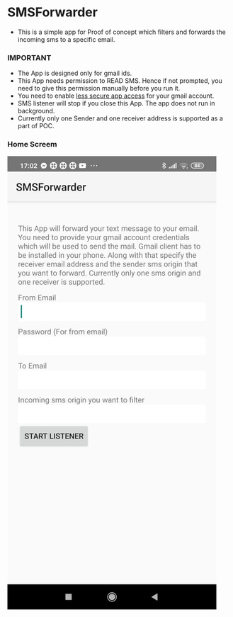 # SMSForwarder

- This is a simple app for Proof of concept which filters and forwards the incoming sms to a specific email.

### IMPORTANT
- The App is designed only for gmail ids.
- This App needs permission to READ SMS. Hence if not prompted, you need to give this permission manually before you run it. 
- You need to enable [less secure app access](https://myaccount.google.com/u/0/lesssecureapps?pli=1&rapt=AEjHL4OYc7vrX4bp5tgoobwsMW6dWOpLYobKY-8gEONcxmYRXaztR96jxWBN7T9kJWCgqdNnIJjwL05Ej-EfzQDSZVzTN30ZZg) for your gmail account.
- SMS listener will stop if you close this App. The app does not run in background.
- Currently only one Sender and one receiver address is supported as a part of POC.

### Home Screem
![](assets/SMSForwarder.jpeg)